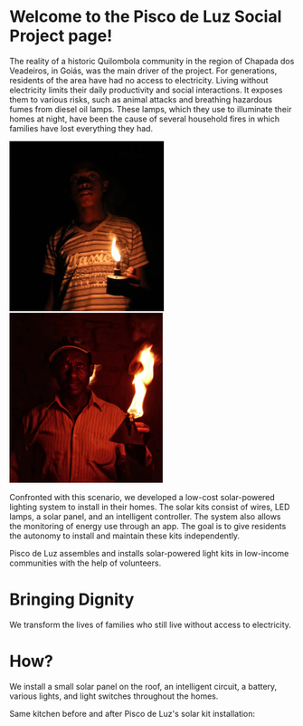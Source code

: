# Welcome to the Pisco de Luz Social Project page!

<p>The reality of a historic Quilombola community in the region of Chapada dos Veadeiros, in Goiás, was the main driver of the project. For generations, residents of the area have had no access to electricity. Living without electricity limits their daily productivity and social interactions. It exposes them to various risks, such as animal attacks and breathing hazardous fumes from diesel oil lamps. These lamps, which they use to illuminate their homes at night, have been the cause of several household fires in which families have lost everything they had.</p>

<img src="https://github.com/pisco-de-luz/Social-Project/blob/6282648e4543a6c874d2b68f1cc8ab1c4c6eaf8e/images/lamparina-2.png" height="300"> <img src="https://github.com/pisco-de-luz/Social-Project/blob/6282648e4543a6c874d2b68f1cc8ab1c4c6eaf8e/images/lamparina-sebastiao.png" height="300">

<p>Confronted with this scenario, we developed a low-cost solar-powered lighting system to install in their homes. The solar kits consist of wires, LED lamps, a solar panel, and an intelligent controller. The system also allows the monitoring of energy use through an app. The goal is to give residents the autonomy to install and maintain these kits independently.</p>


Pisco de Luz assembles and installs solar-powered light kits in low-income communities with the help of volunteers.

# Bringing Dignity

We transform the lives of families who still live without access to electricity. 

# How?

We install a small solar panel on the roof, an intelligent circuit, a battery, various lights, and light switches throughout the homes.



Same kitchen before and after Pisco de Luz's solar kit installation:
